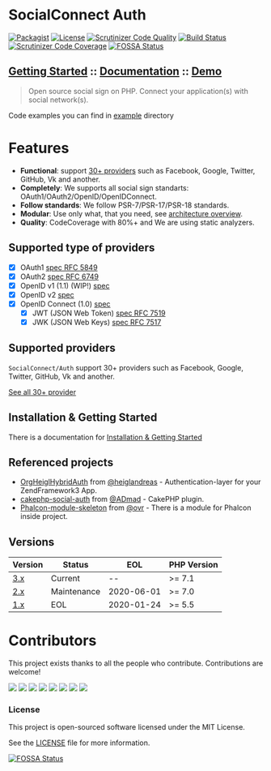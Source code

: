 SocialConnect Auth
==================

[![Packagist](https://img.shields.io/packagist/v/socialconnect/auth.svg?style=flat-square)](https://packagist.org/packages/socialconnect/auth)
[![License](http://img.shields.io/packagist/l/SocialConnect/auth.svg?style=flat-square)](https://github.com/SocialConnect/auth/blob/master/LICENSE)
[![Scrutinizer Code Quality](http://img.shields.io/scrutinizer/g/socialconnect/auth/master.svg?style=flat-square)](https://scrutinizer-ci.com/g/SocialConnect/auth/?branch=master)
[![Build Status](https://img.shields.io/github/workflow/status/SocialConnect/auth/CI/master?style=flat-square)](https://github.com/SocialConnect/auth/actions?query=workflow%3ACI+branch%3Amaster)
[![Scrutinizer Code Coverage](https://img.shields.io/scrutinizer/coverage/g/socialconnect/auth/master.svg?style=flat-square)](https://scrutinizer-ci.com/g/SocialConnect/auth/?branch=master)
[![FOSSA Status](https://app.fossa.io/api/projects/git%2Bgithub.com%2FSocialConnect%2Fauth.svg?type=shield)](https://app.fossa.io/projects/git%2Bgithub.com%2FSocialConnect%2Fauth?ref=badge_shield)

## [Getting Started](https://socialconnect.lowl.io/installation.html) :: [Documentation](https://socialconnect.lowl.io/) :: [Demo](https://sc.lowl.io/)

> Open source social sign on PHP. Connect your application(s) with social network(s).

Code examples you can find in [example](./example) directory

# Features

* <b>Functional</b>: support [30+ providers]((https://socialconnect.lowl.io/providers.html)) such as Facebook, Google, Twitter, GitHub, Vk and another.
* <b>Completely</b>: We supports all social sign standarts: OAuth1/OAuth2/OpenID/OpenIDConnect.
* <b>Follow standards</b>: We follow PSR-7/PSR-17/PSR-18 standards.
* <b>Modular</b>: Use only what, that you need, see [architecture overview](http://localhost:4000/architecture.html).
* <b>Quality</b>: CodeCoverage with 80%+ and We are using static analyzers.

## Supported type of providers

- [x] OAuth1 [spec RFC 5849](https://tools.ietf.org/html/rfc5849)
- [x] OAuth2 [spec RFC 6749](https://tools.ietf.org/html/rfc6749)
- [X] OpenID v1 (1.1) (WIP!) [spec](https://openid.net/specs/openid-authentication-1_1.html)
- [X] OpenID v2 [spec](http://openid.net/specs/openid-authentication-2_0.html)
- [X] OpenID Connect (1.0) [spec](http://openid.net/specs/openid-connect-core-1_0.html#OpenID.Discovery)
    - [X] JWT (JSON Web Token) [spec RFC 7519](https://tools.ietf.org/html/rfc7519)
    - [X] JWK (JSON Web Keys) [spec RFC 7517](https://tools.ietf.org/html/rfc7517)

## Supported providers

`SocialConnect/Auth` support 30+ providers such as Facebook, Google, Twitter, GitHub, Vk and another.

[See all 30+ provider](https://socialconnect.lowl.io/providers.html)

## Installation & Getting Started

There is a documentation for [Installation & Getting Started](https://socialconnect.lowl.io/installation.html)

## Referenced projects

- [OrgHeiglHybridAuth](https://github.com/heiglandreas/HybridAuth) from [@heiglandreas](https://github.com/heiglandreas) - Authentication-layer for your ZendFramework3 App.
- [cakephp-social-auth](https://github.com/ADmad/cakephp-social-auth) from [@ADmad](https://github.com/ADmad) - CakePHP plugin. 
- [Phalcon-module-skeleton](https://github.com/ovr/phalcon-module-skeleton) from [@ovr](https://github.com/ovr) - There is a module for Phalcon inside project.

## Versions

| Version                                                  | Status      | EOL        | PHP Version |
|----------------------------------------------------------|-------------|------------|-------------|
| [3.x](https://github.com/SocialConnect/auth/tree/master) | Current     |     --     | >= 7.1      |
| [2.x](https://github.com/SocialConnect/auth/tree/2.x)    | Maintenance | 2020-06-01 | >= 7.0      |
| [1.x](https://github.com/SocialConnect/auth/tree/1.x)    | EOL         | 2020-01-24 | >= 5.5      |

Contributors
============

This project exists thanks to all the people who contribute. Contributions are welcome!

[![](https://sourcerer.io/fame/ovr/SocialConnect/auth/images/0)](https://sourcerer.io/fame/ovr/SocialConnect/auth/links/0)
[![](https://sourcerer.io/fame/ovr/SocialConnect/auth/images/1)](https://sourcerer.io/fame/ovr/SocialConnect/auth/links/1)
[![](https://sourcerer.io/fame/ovr/SocialConnect/auth/images/2)](https://sourcerer.io/fame/ovr/SocialConnect/auth/links/2)
[![](https://sourcerer.io/fame/ovr/SocialConnect/auth/images/3)](https://sourcerer.io/fame/ovr/SocialConnect/auth/links/3)
[![](https://sourcerer.io/fame/ovr/SocialConnect/auth/images/4)](https://sourcerer.io/fame/ovr/SocialConnect/auth/links/4)
[![](https://sourcerer.io/fame/ovr/SocialConnect/auth/images/5)](https://sourcerer.io/fame/ovr/SocialConnect/auth/links/5)
[![](https://sourcerer.io/fame/ovr/SocialConnect/auth/images/6)](https://sourcerer.io/fame/ovr/SocialConnect/auth/links/6)
[![](https://sourcerer.io/fame/ovr/SocialConnect/auth/images/7)](https://sourcerer.io/fame/ovr/SocialConnect/auth/links/7)

### License

This project is open-sourced software licensed under the MIT License.

See the [LICENSE](LICENSE) file for more information.


[![FOSSA Status](https://app.fossa.io/api/projects/git%2Bgithub.com%2FSocialConnect%2Fauth.svg?type=large)](https://app.fossa.io/projects/git%2Bgithub.com%2FSocialConnect%2Fauth?ref=badge_large)